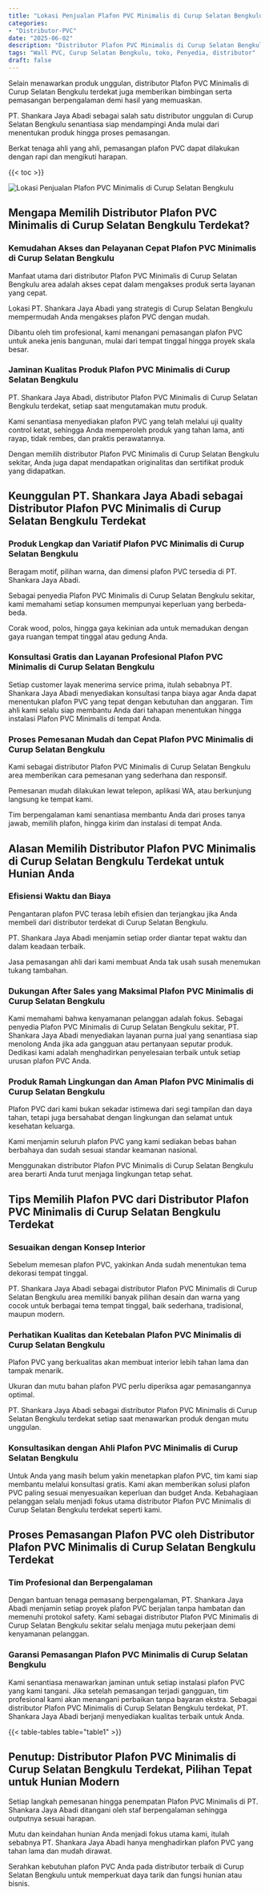 ```yaml
---
title: "Lokasi Penjualan Plafon PVC Minimalis di Curup Selatan Bengkulu"
categories: 
- "Distributor-PVC"
date: "2025-06-02"
description: "Distributor Plafon PVC Minimalis di Curup Selatan Bengkulu untuk hunian, perkantoran, serta gerai. Panel berkualitas, pilihan motif, warna modern, dengan servis instalasi dikerjakan oleh teknisi profesional dan kepastian resmi!|Layanan penyediaan Plafon PVC Minimalis di Curup Selatan Bengkulu bagi kebutuhan tempat tinggal, perkantoran, maupun gerai, dengan material terbaik dan penempatan oleh tenaga ahli berpengalaman serta kepastian resmi.|Pilihan Plafon PVC Minimalis di Curup Selatan Bengkulu yang andal untuk hunian, perkantoran, serta ritel, dengan panel berkualitas dan pemasangan ditangani oleh teknisi profesional serta kepastian resmi.|Penjualan Plafon PVC Minimalis di Curup Selatan Bengkulu untuk tempat tinggal, perkantoran, dan gerai, dengan panel berkualitas dan pemasangan oleh teknisi profesional, disertai dengan garansi resmi.}"
tags: "Wall PVC, Curup Selatan Bengkulu, toko, Penyedia, distributor"
draft: false
---
```


Selain menawarkan produk unggulan, distributor Plafon PVC Minimalis di Curup Selatan Bengkulu terdekat juga memberikan bimbingan serta pemasangan berpengalaman demi hasil yang memuaskan.

PT. Shankara Jaya Abadi sebagai salah satu distributor unggulan di Curup Selatan Bengkulu senantiasa siap mendampingi Anda mulai dari menentukan produk hingga proses pemasangan.

Berkat tenaga ahli yang ahli, pemasangan plafon PVC dapat dilakukan dengan rapi dan mengikuti harapan.

{{< toc >}}

![Lokasi Penjualan Plafon PVC Minimalis di Curup Selatan Bengkulu](/images/Distributor-PVC/Lokasi-Penjualan-Plafon-PVC-Minimalis-di-Curup-Selatan-Bengkulu.png)


## Mengapa Memilih Distributor Plafon PVC Minimalis di Curup Selatan Bengkulu Terdekat?

### Kemudahan Akses dan Pelayanan Cepat Plafon PVC Minimalis di Curup Selatan Bengkulu

Manfaat utama dari distributor Plafon PVC Minimalis di Curup Selatan Bengkulu area adalah akses cepat dalam mengakses produk serta layanan yang cepat.

Lokasi PT. Shankara Jaya Abadi yang strategis di Curup Selatan Bengkulu mempermudah Anda mengakses plafon PVC dengan mudah.

Dibantu oleh tim profesional, kami menangani pemasangan plafon PVC untuk aneka jenis bangunan, mulai dari tempat tinggal hingga proyek skala besar.

### Jaminan Kualitas Produk Plafon PVC Minimalis di Curup Selatan Bengkulu

PT. Shankara Jaya Abadi, distributor Plafon PVC Minimalis di Curup Selatan Bengkulu terdekat, setiap saat mengutamakan mutu produk.

Kami senantiasa menyediakan plafon PVC yang telah melalui uji quality control ketat, sehingga Anda memperoleh produk yang tahan lama, anti rayap, tidak rembes, dan praktis perawatannya.

Dengan memilih distributor Plafon PVC Minimalis di Curup Selatan Bengkulu sekitar, Anda juga dapat mendapatkan originalitas dan sertifikat produk yang didapatkan.

## Keunggulan PT. Shankara Jaya Abadi sebagai Distributor Plafon PVC Minimalis di Curup Selatan Bengkulu Terdekat

### Produk Lengkap dan Variatif Plafon PVC Minimalis di Curup Selatan Bengkulu

Beragam motif, pilihan warna, dan dimensi plafon PVC tersedia di PT. Shankara Jaya Abadi.

Sebagai penyedia Plafon PVC Minimalis di Curup Selatan Bengkulu sekitar, kami memahami setiap konsumen mempunyai keperluan yang berbeda-beda.

Corak wood, polos, hingga gaya kekinian ada untuk memadukan dengan gaya ruangan tempat tinggal atau gedung Anda.

### Konsultasi Gratis dan Layanan Profesional Plafon PVC Minimalis di Curup Selatan Bengkulu

Setiap customer layak menerima service prima, itulah sebabnya PT. Shankara Jaya Abadi menyediakan konsultasi tanpa biaya agar Anda dapat menentukan plafon PVC yang tepat dengan kebutuhan dan anggaran. Tim ahli kami selalu siap membantu Anda dari tahapan menentukan hingga instalasi Plafon PVC Minimalis di tempat Anda.

### Proses Pemesanan Mudah dan Cepat Plafon PVC Minimalis di Curup Selatan Bengkulu

Kami sebagai distributor Plafon PVC Minimalis di Curup Selatan Bengkulu area memberikan cara pemesanan yang sederhana dan responsif.

Pemesanan mudah dilakukan lewat telepon, aplikasi WA, atau berkunjung langsung ke tempat kami.

Tim berpengalaman kami senantiasa membantu Anda dari proses tanya jawab, memilih plafon, hingga kirim dan instalasi di tempat Anda.

## Alasan Memilih Distributor Plafon PVC Minimalis di Curup Selatan Bengkulu Terdekat untuk Hunian Anda

### Efisiensi Waktu dan Biaya

Pengantaran plafon PVC terasa lebih efisien dan terjangkau jika Anda membeli dari distributor terdekat di Curup Selatan Bengkulu.

PT. Shankara Jaya Abadi menjamin setiap order diantar tepat waktu dan dalam keadaan terbaik.

Jasa pemasangan ahli dari kami membuat Anda tak usah susah menemukan tukang tambahan.

### Dukungan After Sales yang Maksimal Plafon PVC Minimalis di Curup Selatan Bengkulu

Kami memahami bahwa kenyamanan pelanggan adalah fokus. Sebagai penyedia Plafon PVC Minimalis di Curup Selatan Bengkulu sekitar, PT. Shankara Jaya Abadi menyediakan layanan purna jual yang senantiasa siap menolong Anda jika ada gangguan atau pertanyaan seputar produk. Dedikasi kami adalah menghadirkan penyelesaian terbaik untuk setiap urusan plafon PVC Anda.

### Produk Ramah Lingkungan dan Aman Plafon PVC Minimalis di Curup Selatan Bengkulu

Plafon PVC dari kami bukan sekadar istimewa dari segi tampilan dan daya tahan, tetapi juga bersahabat dengan lingkungan dan selamat untuk kesehatan keluarga.

Kami menjamin seluruh plafon PVC yang kami sediakan bebas bahan berbahaya dan sudah sesuai standar keamanan nasional.

Menggunakan distributor Plafon PVC Minimalis di Curup Selatan Bengkulu area berarti Anda turut menjaga lingkungan tetap sehat.

## Tips Memilih Plafon PVC dari Distributor Plafon PVC Minimalis di Curup Selatan Bengkulu Terdekat

### Sesuaikan dengan Konsep Interior

Sebelum memesan plafon PVC, yakinkan Anda sudah menentukan tema dekorasi tempat tinggal.

PT. Shankara Jaya Abadi sebagai distributor Plafon PVC Minimalis di Curup Selatan Bengkulu area memiliki banyak pilihan desain dan warna yang cocok untuk berbagai tema tempat tinggal, baik sederhana, tradisional, maupun modern.

### Perhatikan Kualitas dan Ketebalan Plafon PVC Minimalis di Curup Selatan Bengkulu

Plafon PVC yang berkualitas akan membuat interior lebih tahan lama dan tampak menarik.

Ukuran dan mutu bahan plafon PVC perlu diperiksa agar pemasangannya optimal.

PT. Shankara Jaya Abadi sebagai distributor Plafon PVC Minimalis di Curup Selatan Bengkulu terdekat setiap saat menawarkan produk dengan mutu unggulan.

### Konsultasikan dengan Ahli Plafon PVC Minimalis di Curup Selatan Bengkulu

Untuk Anda yang masih belum yakin menetapkan plafon PVC, tim kami siap membantu melalui konsultasi gratis. Kami akan memberikan solusi plafon PVC paling sesuai menyesuaikan keperluan dan budget Anda. Kebahagiaan pelanggan selalu menjadi fokus utama distributor Plafon PVC Minimalis di Curup Selatan Bengkulu terdekat seperti kami.

## Proses Pemasangan Plafon PVC oleh Distributor Plafon PVC Minimalis di Curup Selatan Bengkulu Terdekat

### Tim Profesional dan Berpengalaman

Dengan bantuan tenaga pemasang berpengalaman, PT. Shankara Jaya Abadi menjamin setiap proyek plafon PVC berjalan tanpa hambatan dan memenuhi protokol safety. Kami sebagai distributor Plafon PVC Minimalis di Curup Selatan Bengkulu sekitar selalu menjaga mutu pekerjaan demi kenyamanan pelanggan.

### Garansi Pemasangan Plafon PVC Minimalis di Curup Selatan Bengkulu

Kami senantiasa menawarkan jaminan untuk setiap instalasi plafon PVC yang kami tangani. Jika setelah pemasangan terjadi gangguan, tim profesional kami akan menangani perbaikan tanpa bayaran ekstra. Sebagai distributor Plafon PVC Minimalis di Curup Selatan Bengkulu terdekat, PT. Shankara Jaya Abadi berjanji menyediakan kualitas terbaik untuk Anda.

{{< table-tables table="table1" >}}

## Penutup: Distributor Plafon PVC Minimalis di Curup Selatan Bengkulu Terdekat, Pilihan Tepat untuk Hunian Modern

Setiap langkah pemesanan hingga penempatan Plafon PVC Minimalis di PT. Shankara Jaya Abadi ditangani oleh staf berpengalaman sehingga outputnya sesuai harapan.

Mutu dan keindahan hunian Anda menjadi fokus utama kami, itulah sebabnya PT. Shankara Jaya Abadi hanya menghadirkan plafon PVC yang tahan lama dan mudah dirawat.

Serahkan kebutuhan plafon PVC Anda pada distributor terbaik di Curup Selatan Bengkulu untuk memperkuat daya tarik dan fungsi hunian atau bisnis.
